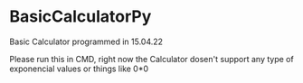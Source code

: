 # BasicCalculatorPy
Basic Calculator programmed in 15.04.22

Please run this in CMD, right now the Calculator dosen't support any type of exponencial values or things like 0*0
